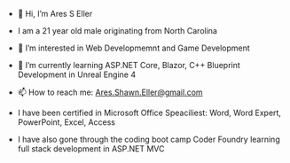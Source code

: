 - 👋 Hi, I’m Ares S Eller
- I am a 21 year old male originating from North Carolina
- 👀 I’m interested in Web Developmemnt and Game Development
- 🌱 I’m currently learning ASP.NET Core, Blazor, C++ Blueprint Development in Unreal Engine 4
- 📫 How to reach me: Ares.Shawn.Eller@gmail.com

- I have been certified in Microsoft Office Speaciliest: Word, Word Expert, PowerPoint, Excel, Access
- I have also gone through the coding boot camp Coder Foundry learning full stack development in ASP.NET MVC
